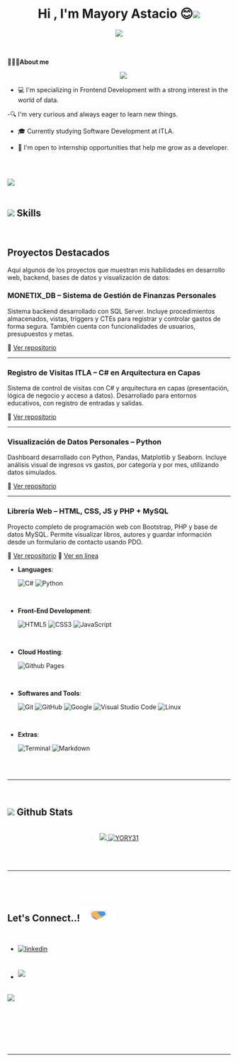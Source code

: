 
<h1 align="center"><b>Hi , I'm Mayory Astacio 😊</b><img src="https://media.giphy.com/media/hvRJCLFzcasrR4ia7z/giphy.gif" width="35"></h1>
<!--  -->
<p align="center">
  <a href="https://github.com/YORY31/readme-typing-svg">
    <img src="https://readme-typing-svg.herokuapp.com?font=Time+New+Roman&color=800080&size=25&center=true&vCenter=true&width=600&height=100&lines=Hello!+I'm+MAR🐚;Self-taught+Developer;Passionate+about+Technology;Entrepreneur+in+Progress;Always+Learning+Something+New!">
  </a>
</p>





<br>



	
 **👩🏾‍💻About me**

<picture> <img align="right" src="https://i.pinimg.com/736x/f9/f3/c6/f9f3c623eb6dc5c84f67080b7eedc7f5.jpg" width = 250px></picture>

<br>

- 💻 I'm specializing in Frontend Development with a strong interest in the world of data.

-🔍 I'm very curious and always eager to learn new things.

- 🎓 Currently studying Software Development at ITLA.

- 🚀 I'm open to internship opportunities that help me grow as a developer.

<br><br>

<img src="https://user-images.githubusercontent.com/73097560/115834477-dbab4500-a447-11eb-908a-139a6edaec5c.gif"><br><br>

## <img src="https://media2.giphy.com/media/QssGEmpkyEOhBCb7e1/giphy.gif?cid=ecf05e47a0n3gi1bfqntqmob8g9aid1oyj2wr3ds3mg700bl&rid=giphy.gif" width ="25"><b> Skills</b>
<br>

## Proyectos Destacados

Aquí algunos de los proyectos que muestran mis habilidades en desarrollo web, backend, bases de datos y visualización de datos:

### MONETIX_DB – Sistema de Gestión de Finanzas Personales
Sistema backend desarrollado con SQL Server. Incluye procedimientos almacenados, vistas, triggers y CTEs para registrar y controlar gastos de forma segura. También cuenta con funcionalidades de usuarios, presupuestos y metas.

🔗 [Ver repositorio](https://github.com/YORY31/Monetix_BD)

---

### Registro de Visitas ITLA – C# en Arquitectura en Capas
Sistema de control de visitas con C# y arquitectura en capas (presentación, lógica de negocio y acceso a datos). Desarrollado para entornos educativos, con registro de entradas y salidas.

🔗 [Ver repositorio](https://github.com/YORY31/TRACK-MEET-ITLA/tree/master/TRACKMEET_ITLA)

---

### Visualización de Datos Personales – Python
Dashboard desarrollado con Python, Pandas, Matplotlib y Seaborn. Incluye análisis visual de ingresos vs gastos, por categoría y por mes, utilizando datos simulados.

🔗 [Ver repositorio](https://github.com/YORY31/visualizacion-gastos)

---

### Librería Web – HTML, CSS, JS y PHP + MySQL
Proyecto completo de programación web con Bootstrap, PHP y base de datos MySQL. Permite visualizar libros, autores y guardar información desde un formulario de contacto usando PDO.

🔗 [Ver repositorio](https://github.com/YORY31/Library_dream_of_sea)
🔗 [Ver en línea](librriaProyectoWEB.wuaze.com)


<p align="center">


- **Languages**:
    
    ![C#](https://img.shields.io/badge/C++%20-%2300599C.svg?style=for-the-badge&logo=c%2B%2B&logoColor=white)
    ![Python](https://img.shields.io/badge/Python%20-%2314354C.svg?style=for-the-badge&logo=python&logoColor=white)

<br>   
    
- **Front-End Development**:

   ![HTML5](https://img.shields.io/badge/HTML5%20-%23E34F26.svg?style=for-the-badge&logo=html5&logoColor=white)
   ![CSS3](https://img.shields.io/badge/CSS%20-%231572B6.svg?style=for-the-badge&logo=css3&logoColor=white)
   ![JavaScript](https://img.shields.io/badge/JavaScript%20-%23F7DF1E.svg?style=for-the-badge&logo=javascript&logoColor=black)

<br>

- **Cloud Hosting**:

    ![Github Pages](https://img.shields.io/badge/GitHub%20Pages-%23327FC7.svg?style=for-the-badge&logo=github&logoColor=white)
    
<br>

- **Softwares and Tools**:

    ![Git](https://img.shields.io/badge/git-%23F05033.svg?style=for-the-badge&logo=git&logoColor=white)
    ![GitHub](https://img.shields.io/badge/github-%23121011.svg?style=for-the-badge&logo=github&logoColor=white)
    ![Google](https://img.shields.io/badge/google-%234285F4.svg?style=for-the-badge&logo=google&logoColor=white)
    ![Visual Studio Code](https://img.shields.io/badge/Visual%20Studio%20Code-0078d7.svg?style=for-the-badge&logo=visual-studio-code&logoColor=white)
    ![Linux](https://img.shields.io/badge/Linux-FCC624?style=for-the-badge&logo=linux&logoColor=black) 

<br>

- **Extras**:

    ![Terminal](https://img.shields.io/badge/Terminal-%23054020?style=for-the-badge&logo=gnu-bash&logoColor=white)
    ![Markdown](https://img.shields.io/badge/markdown-%23000000.svg?style=for-the-badge&logo=markdown&logoColor=white)   


</p>

<br>
<br>

-----

<br>

## <img src="https://media.giphy.com/media/iY8CRBdQXODJSCERIr/giphy.gif" width="35"><b> Github Stats </b>
<br>

<div align="center">

<a href="https://github.com/YORY31">
  <img src="https://github-readme-stats.vercel.app/api?username=YORY31&include_all_commits=true&count_private=true&show_icons=true&line_height=20&title_color=7A7ADB&icon_color=2234AE&text_color=D3D3D3&bg_color=0,000000,130F40" width="450"/>
  <img src="https://github-readme-stats.vercel.app/api/top-langs?username=YORY31&show_icons=true&locale=en&layout=compact&line_height=20&title_color=7A7ADB&icon_color=2234AE&text_color=D3D3D3&bg_color=0,000000,130F40" width="375"  alt="YORY31"/>
</a>

</div>

<br>
<br>
<br>



-----

<br>
<br>

## <b> Let's Connect..!</b><img src="https://github.com/0xAbdulKhalid/0xAbdulKhalid/raw/main/assets/mdImages/handshake.gif" width ="80">
<br>
<div align='left'>

<ul>

<li>
<a href="https://www.linkedin.com/in/mayory-astacio-reyna/" target="_blank">
<img src="https://img.shields.io/badge/linkedin:  Mayory Astacio Reyna-%2300acee.svg?color=405DE6&style=for-the-badge&logo=linkedin&logoColor=white" alt=linkedin style="margin-bottom: 5px;"/>
</a>
</li>

<br>



<br>

<li>
<a href="mayoryastacioreynaa@gmail.com" target="_blank">
<img src="https://img.shields.io/badge/gmail:  Mayory Astacio-%23EA4335.svg?style=for-the-badge&logo=gmail&logoColor=white" t=mail style="margin-bottom: 5px;" />
</a>
</li>
	
</ul>
</div>

<br>
<img src="https://user-images.githubusercontent.com/73097560/115834477-dbab4500-a447-11eb-908a-139a6edaec5c.gif">
<br>
<br>
<br>

<div align='center'>


</div>
<br>
<br>
<br>
<br>

---

<br>

